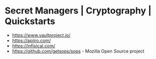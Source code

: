 # Secret Managers | Cryptography | Quickstarts
- https://www.vaultproject.io/
- https://apiiro.com/
- https://infisical.com/
- https://github.com/getsops/sops - Mozilla Open Source project
